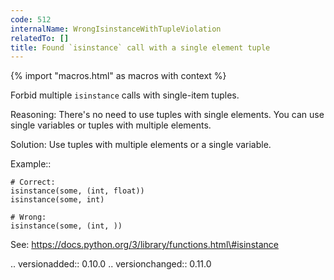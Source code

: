 ```yaml
---
code: 512
internalName: WrongIsinstanceWithTupleViolation
relatedTo: []
title: Found `isinstance` call with a single element tuple
---
```


{% import "macros.html" as macros with context %}

Forbid multiple `isinstance` calls with single-item tuples.

Reasoning: There's no need to use tuples with single elements. You can
use single variables or tuples with multiple elements.

Solution: Use tuples with multiple elements or a single variable.

Example::

    # Correct:
    isinstance(some, (int, float))
    isinstance(some, int)
    
    # Wrong:
    isinstance(some, (int, ))

See: https://docs.python.org/3/library/functions.html\#isinstance

.. versionadded:: 0.10.0 .. versionchanged:: 0.11.0